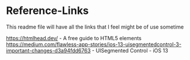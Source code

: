 # Reference-Links

This readme file will have all the links that I feel might be of use sometime

https://htmlhead.dev/ - A free guide to HTML5 <head> elements
https://medium.com/flawless-app-stories/ios-13-uisegmentedcontrol-3-important-changes-d3a94fdd6763 - UISegmented Control - iOS 13
